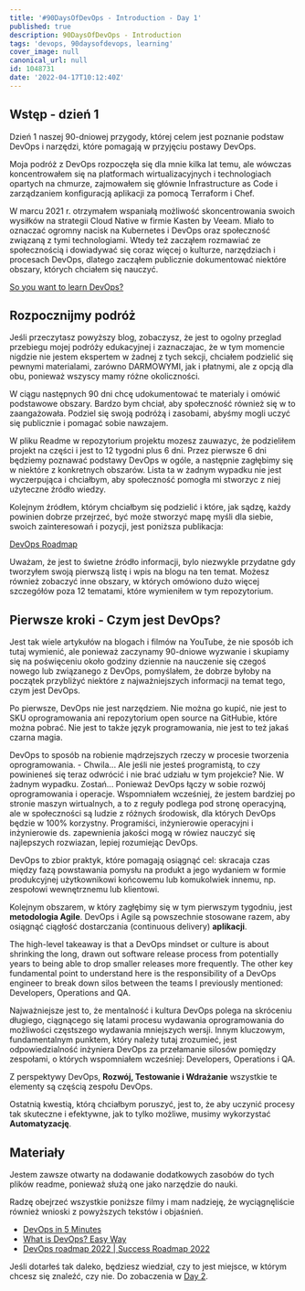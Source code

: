 ```yaml
---
title: '#90DaysOfDevOps - Introduction - Day 1'
published: true
description: 90DaysOfDevOps - Introduction
tags: 'devops, 90daysofdevops, learning'
cover_image: null
canonical_url: null
id: 1048731
date: '2022-04-17T10:12:40Z'
---
```

## Wstęp - dzień 1 

Dzień 1 naszej 90-dniowej przygody, której celem jest poznanie podstaw DevOps i narzędzi, które pomagają w przyjęciu postawy DevOps. 

Moja podróż z DevOps rozpoczęła się dla mnie kilka lat temu, ale wówczas koncentrowałem się na platformach wirtualizacyjnych i technologiach opartych na chmurze, zajmowałem się głównie Infrastructure as Code i zarządzaniem konfiguracją aplikacji za pomocą Terraform i Chef. 

W marcu 2021 r. otrzymałem wspaniałą możliwość skoncentrowania swoich wysiłków na strategii Cloud Native w firmie Kasten by Veeam. Miało to oznaczać ogromny nacisk na Kubernetes i DevOps oraz społeczność związaną z tymi technologiami. Wtedy też zacząłem rozmawiać ze społecznością i dowiadywać się coraz więcej o kulturze, narzędziach i procesach DevOps, dlatego zacząłem publicznie dokumentować niektóre obszary, których chciałem się nauczyć. 


[So you want to learn DevOps?](https://blog.kasten.io/devops-learning-curve)

## Rozpocznijmy podróż

Jeśli przeczytasz powyższy blog, zobaczysz, że jest to ogolny przeglad przebiegu mojej podróży edukacyjnej i zaznaczajac, że w tym momencie nigdzie nie jestem ekspertem w żadnej z tych sekcji, chciałem podzielić się pewnymi materialami, zarówno DARMOWYMI, jak i płatnymi, ale z opcją dla obu, ponieważ wszyscy mamy różne okoliczności.  

W ciągu następnych 90 dni chcę udokumentować te materialy i omówić podstawowe obszary. Bardzo bym chciał, aby społeczność również się w to zaangażowała. Podziel się swoją podróżą i zasobami, abyśmy mogli uczyć się publicznie i pomagać sobie nawzajem. 

W pliku Readme w repozytorium projektu mozesz zauwazyc, że podzieliłem projekt na części i jest to 12 tygodni plus 6 dni. Przez pierwsze 6 dni będziemy poznawać podstawy DevOps w ogóle, a następnie zagłębimy się w niektóre z konkretnych obszarów. Lista ta w żadnym wypadku nie jest wyczerpująca i chciałbym, aby społeczność pomogła mi stworzyc z niej użyteczne źródło wiedzy.

Kolejnym źródłem, którym chciałbym się podzielić i które, jak sądzę, każdy powinien dobrze przejrzeć, być może stworzyć mapę myśli dla siebie, swoich zainteresowań i pozycji, jest poniższa publikacja:

[DevOps Roadmap](https://roadmap.sh/devops)

Uważam, że jest to świetne źródło informacji, bylo niezwykle przydatne gdy tworzyłem swoją pierwszą listę i wpis na blogu na ten temat. Możesz również zobaczyć inne obszary, w których omówiono dużo więcej szczegółów poza 12 tematami, które wymieniłem w tym repozytorium. 

## Pierwsze kroki - Czym jest DevOps? 

Jest tak wiele artykułów na blogach i filmów na YouTube, że nie sposób ich tutaj wymienić, ale ponieważ zaczynamy 90-dniowe wyzwanie i skupiamy się na poświęceniu około godziny dziennie na nauczenie się czegoś nowego lub związanego z DevOps, pomyślałem, że dobrze byłoby na początek przybliżyć niektóre z najważniejszych informacji na temat tego, czym jest DevOps. 

Po pierwsze, DevOps nie jest narzędziem. Nie można go kupić, nie jest to SKU oprogramowania ani repozytorium open source na GitHubie, które można pobrać. Nie jest to także język programowania, nie jest to też jakaś czarna magia. 

DevOps to sposób na robienie mądrzejszych rzeczy w procesie tworzenia oprogramowania. - Chwila... Ale jeśli nie jesteś programistą, to czy powinieneś się teraz odwrócić i nie brać udziału w tym projekcie? Nie. W żadnym wypadku. Zostań... Ponieważ DevOps łączy w sobie rozwój oprogramowania i operacje. Wspomniałem wcześniej, że jestem bardziej po stronie maszyn wirtualnych, a to z reguły podlega pod stronę operacyjną, ale w społeczności są ludzie z różnych środowisk, dla których DevOps będzie w 100% korzystny. Programiści, inżynierowie operacyjni i inżynierowie ds. zapewnienia jakości mogą w rówiez  nauczyć się najlepszych rozwiazan, lepiej rozumiejąc DevOps. 

DevOps to zbior praktyk, które pomagają osiągnąć cel: skracaja czas między fazą powstawania pomysłu na produkt a jego wydaniem w formie produkcyjnej użytkownikowi końcowemu lub komukolwiek innemu, np. zespołowi wewnętrznemu lub klientowi. 

Kolejnym obszarem, w który zagłębimy się w tym pierwszym tygodniu, jest **metodologia Agile**. 
DevOps i Agile są powszechnie stosowane razem, aby osiągnąć ciągłość dostarczania (continuous delivery) **aplikacji**. 

The high-level takeaway is that a DevOps mindset or culture is about shrinking the long, drawn out software release process from potentially years to being able to drop smaller releases more frequently. The other key fundamental point to understand here is the responsibility of a DevOps engineer to break down silos between the teams I previously mentioned: Developers, Operations and QA.

Najważniejsze jest to, że mentalność i kultura DevOps polega na skróceniu długiego, ciągnącego się latami procesu wydawania oprogramowania do możliwości częstszego wydawania mniejszych wersji. Innym kluczowym, fundamentalnym punktem, który należy tutaj zrozumieć, jest odpowiedzialność inżyniera DevOps za przełamanie silosów pomiędzy zespołami, o których wspomniałem wcześniej: Developers, Operations i QA. 


Z perspektywy DevOps, **Rozwój, Testowanie i Wdrażanie** wszystkie te elementy są częścią zespołu DevOps.

Ostatnią kwestią, którą chciałbym poruszyć, jest to, że aby uczynić procesy tak skuteczne i efektywne, jak to tylko możliwe, musimy wykorzystać **Automatyzację**.

## Materiały

Jestem zawsze otwarty na dodawanie dodatkowych zasobów do tych plików readme, ponieważ służą one jako narzędzie do nauki.  

Radzę obejrzeć wszystkie poniższe filmy i mam nadzieję, że wyciągnęliście również wnioski z powyższych tekstów i objaśnień. 

- [DevOps in 5 Minutes](https://www.youtube.com/watch?v=Xrgk023l4lI)
- [What is DevOps? Easy Way](https://www.youtube.com/watch?v=_Gpe1Zn-1fE&t=43s)
- [DevOps roadmap 2022 | Success Roadmap 2022](https://www.youtube.com/watch?v=7l_n97Mt0ko)

Jeśli dotarłeś tak daleko, będziesz wiedział, czy to jest miejsce, w którym chcesz się znaleźć, czy nie. Do zobaczenia w [Day 2](day02.md).  
